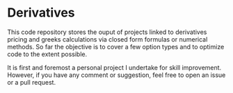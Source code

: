 # Derivatives
This code repository stores the ouput of projects linked to derivatives pricing and greeks calculations via closed form formulas or numerical methods.
So far the objective is to cover a few option types and to optimize code to the extent possible. 


It is first and foremost a personal project I undertake for skill improvement. 
However, if you have any comment or suggestion, feel free to open an issue or a pull request.
